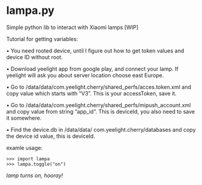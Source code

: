 # lampa.py
Simple python lib to interact with Xiaomi lamps [WIP]

Tutorial for getting variables:

• You need rooted device, until I figure out how to get token values and device ID without root.

• Download yeelight app from google play, and connect your lamp. If yeelight will ask you about server location choose east Europe.

• Go to /data/data/com.yeelight.cherry/shared_perfs/acces.token.xml and copy value which starts with “V3”. This is your accessToken, save it.

• Go to /data/data/com.yeelight.cherry/shared_perfs/mipush_account.xml and copy value from string “app_id”. This is deviceId, you also need to save it somewhere.

• Find the device.db in /data/data/ com.yeelight.cherry/databases and copy the device id value, this is deviceId.

examle usage:

```
>>> import lampa
>>> lampa.toggle("on")
```

*lamp turns on, hooray!*


